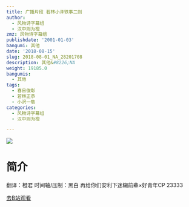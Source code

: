 ```yaml
---
title: 广播片段 若林小泽轶事二则
author:
  - 风物诗字幕组
  - 汉中则为橙
zmz: 风物诗字幕组
publishdate: '2001-01-03'
bangumi: 其他
date: '2018-08-15'
slug: 2018-08-01_NA_28201708
description: 其他&#8226;NA
weight: 19185.0
bangumis:
  - 其他
tags:
  - 春日俊彰
  - 若林正恭
  - 小沢一敬
categories:
  - 风物诗字幕组
  - 汉中则为橙

---
```

![](https://i.imgur.com/wTQycR4.jpg)
# 简介  
翻译：橙君 时间轴/压制：黑白
再给你们安利下迷糊前辈×好青年CP 23333  

[去B站观看](https://www.bilibili.com/video/av28201708/)
 

